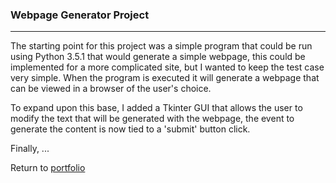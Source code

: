 ### Webpage Generator Project
***

The starting point for this project was a simple program that could be run using Python 3.5.1 that would generate a simple webpage, this could be implemented for a more complicated site, but I wanted to keep the test case very simple.  When the program is executed it will generate a webpage that can be viewed in a browser of the user's choice.

To expand upon this base, I added a Tkinter GUI that allows the user to modify the text that will be generated with the webpage, the event to generate the content is now tied to a 'submit' button click.

Finally, ... 


 
 
Return to [portfolio](../../../../) 
